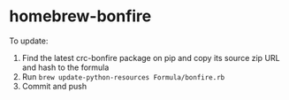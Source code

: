 # homebrew-bonfire

To update:

1. Find the latest crc-bonfire package on pip and copy its source zip URL and hash to the formula
2. Run `brew update-python-resources Formula/bonfire.rb`
3. Commit and push

